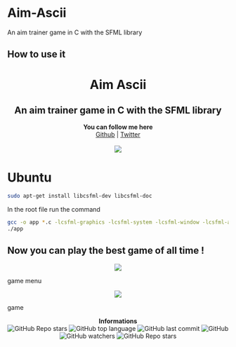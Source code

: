 # Aim-Ascii
An aim trainer game in C with the SFML library 

## How to use it


<h1 align="center">Aim Ascii</h1>
<h2 align="center">An aim trainer game in C with the SFML library  </h2>
<p align="center">
	<b>You can follow me here</b><br>
	<a href="https://github.com/0FA-git">Github</a> |
	<a href="https://twitter.com/ehcmoa">Twitter</a> 
	<br><br>
	<img src="https://media.giphy.com/media/C8A8UNursWU8NUCoDk/giphy.gif" />
</p>

# Ubuntu
```bash
sudo apt-get install libcsfml-dev libcsfml-doc 
```

In the root file run the command
```bash
gcc -o app *.c -lcsfml-graphics -lcsfml-system -lcsfml-window -lcsfml-audio -I./include
./app
```
## Now you can play the best game of all time !
<p align="center">
	<img src="https://github.com/0FA-git/images/blob/main/menu.png" />
	<p>game menu</p>
</p>
<p align="center">
	<img src="https://github.com/0FA-git/images/blob/main/game.png" />
	<p>game</p>
</p>

<p align="center"> 
    <b>Informations</b><br>
    <img alt="GitHub Repo stars" src="https://img.shields.io/github/stars/0FA-git/man_ascii_supremacy?style=social">
    <img alt="GitHub top language" src="https://img.shields.io/github/languages/top/0FA-git/man_ascii_supremacy">
    <img alt="GitHub last commit" src="https://img.shields.io/github/last-commit/0FA-git/man_ascii_supremacy">
    <img alt="GitHub" src="https://img.shields.io/github/license/0FA-git/man_ascii_supremacy">
    <img alt="GitHub watchers" src="https://img.shields.io/github/watchers/0FA-git/man_ascii_supremacy?style=social">
    <img alt="GitHub Repo stars" src="https://img.shields.io/github/stars/0FA-git/man_ascii_supremacy?style=social">
</p>
